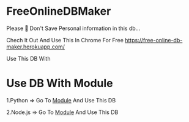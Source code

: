 # FreeOnlineDBMaker

Please 🙏 Don't Save Personal information in this db...

Chech It Out And Use This In Chrome For Free  https://free-online-db-maker.herokuapp.com/

Use This DB With

# Use DB With Module

  1.Python => Go To <a href="https://ultrontheai.github.io/FreeOnlineDBMaker/module/Python.html">Module</a> And Use This DB
  
  2.Node.js => Go To <a href="https://ultrontheai.github.io/FreeOnlineDBMaker/module/NodeJs.html">Module</a> And Use This DB

